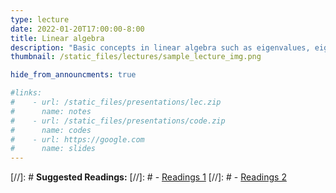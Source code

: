 ```yaml
---
type: lecture
date: 2022-01-20T17:00:00-8:00
title: Linear algebra
description: "Basic concepts in linear algebra such as eigenvalues, eigenvectors, and matrix decompositions, building up to applied topics such as Principal Components Analysis (PCA) and convolutions."
thumbnail: /static_files/lectures/sample_lecture_img.png

hide_from_announcments: true

#links: 
#    - url: /static_files/presentations/lec.zip
#      name: notes
#    - url: /static_files/presentations/code.zip
#      name: codes
#    - url: https://google.com
#      name: slides
---
```

[//]: # **Suggested Readings:**
[//]: # - [Readings 1](http://example.com)
[//]: # - [Readings 2](http://example.com)
